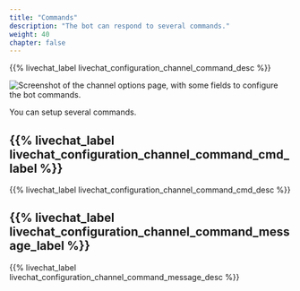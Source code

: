 ```yaml
---
title: "Commands"
description: "The bot can respond to several commands."
weight: 40
chapter: false
---
```


{{% livechat_label livechat_configuration_channel_command_desc %}}

![Screenshot of the channel options page, with some fields to configure the bot commands.](/peertube-plugin-livechat/images/bot_commands.png?classes=shadow,border&height=400px "Commands configuration")

You can setup several commands.

## {{% livechat_label livechat_configuration_channel_command_cmd_label %}}

{{% livechat_label livechat_configuration_channel_command_cmd_desc %}}

## {{% livechat_label livechat_configuration_channel_command_message_label %}}

{{% livechat_label livechat_configuration_channel_command_message_desc %}}
